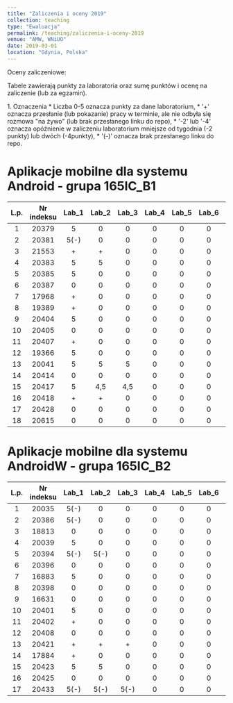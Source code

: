 ```yaml
---
title: "Zaliczenia i oceny 2019"
collection: teaching
type: "Ewaluacja"
permalink: /teaching/zaliczenia-i-oceny-2019
venue: "AMW, WNiUO"
date: 2019-03-01
location: "Gdynia, Polska"
---
```




Oceny zaliczeniowe:
<p>Tabele zawierają punkty za laboratoria oraz sumę punktów i ocenę na zaliczenie (lub za egzamin).</p>
1. Oznaczenia 
  * Liczba 0-5 oznacza punkty za dane laboratorium,
  * '+' oznacza przesłanie (lub pokazanie) pracy w terminie, ale nie odbyła się rozmowa "na żywo" (lub brak przesłanego linku do repo),
  * '-2' lub '-4' oznacza opóźnienie w zaliczeniu laboratorium mniejsze od tygodnia (-2 punkty) lub dwóch (-4punkty),
  * '(-)' oznacza brak przesłanego linku do repo.


Aplikacje mobilne dla systemu Android - grupa 165IC_B1
======

|  L.p. | Nr indeksu      | Lab_1 | Lab_2 |Lab_3  | Lab_4  |Lab_5  | Lab_6  |Lab_7  | Lab_8  |      SUMA     |	  ZALICZENIE    |
|:-----:| :-------------: |:-----:|:-----:|:-----:|:-----: |:-----:|:-----: |:-----:|:-----: |    :-----:    |       :-----:  	|
|   1   |     20379       |  5    |  0    |  0    |  0     |  0    |  0     |  0    |  0     |       5       |		0	|
|   2   |     20381       |  5(-) |  0    |  0    |  0     |  0    |  0     |  0    |  0     |       5       |		0	|
|   3   |     21553       |  +    |  +    |  0    |  0     |  0    |  0     |  0    |  0     |       0       |		0	|
|   4   |     20383       |  5    |  5    |  0    |  0     |  0    |  0     |  0    |  0     |      10       |		0	|
|   5   |     20385       |  5    |  0    |  0    |  0     |  0    |  0     |  0    |  0     |       5       |		0	|
|   6   |     20387       |  0    |  0    |  0    |  0     |  0    |  0     |  0    |  0     |       0       |		0	|
|   7   |     17968       |  +    |  0    |  0    |  0     |  0    |  0     |  0    |  0     |       0       |		0	|
|   8   |     19389       |  +    |  0    |  0    |  0     |  0    |  0     |  0    |  0     |       0       |		0	|
|   9   |     20404       |  5    |  0    |  0    |  0     |  0    |  0     |  0    |  0     |       5       |		0	|
|  10   |     20405       |  0    |  0    |  0    |  0     |  0    |  0     |  0    |  0     |       0       |		0	|
|  11   |     20407       |  +    |  0    |  0    |  0     |  0    |  0     |  0    |  0     |       0       |		0	|
|  12   |     19366       |  5    |  0    |  0    |  0     |  0    |  0     |  0    |  0     |       5       |		0	|
|  13   |     20041       |  5    |  5    |  5    |  0     |  0    |  0     |  0    |  0     |      15       |		0	|
|  14   |     20414       |  0    |  0    |  0    |  0     |  0    |  0     |  0    |  0     |       0       |		0	|
|  15   |     20417       |  5    | 4,5   | 4,5   |  0     |  0    |  0     |  0    |  0     |      14       |		0	|
|  16   |     20418       |  +    |  +    |  0    |  0     |  0    |  0     |  0    |  0     |       0       |		0	|
|  17   |     20428       |  0    |  0    |  0    |  0     |  0    |  0     |  0    |  0     |       0       |		0	|
|  18   |     20615       |  0    |  0    |  0    |  0     |  0    |  0     |  0    |  0     |       0       |		0	|

Aplikacje mobilne dla systemu AndroidW - grupa 165IC_B2
======

|  L.p. | Nr indeksu      | Lab_1 | Lab_2 |Lab_3  | Lab_4  |Lab_5  | Lab_6  |Lab_7  | Lab_8  |      SUMA     |	  ZALICZENIE    |
|:-----:| :-------------: |:-----:|:-----:|:-----:|:-----: |:-----:|:-----: |:-----:|:-----: |    :-----:    |       :-----:  	|
|   1   |     20035       |  5(-) |  0    |  0    |  0     |  0    |  0     |  0    |  0     |       5       |		0	|
|   2   |     20386       |  5(-) |  0    |  0    |  0     |  0    |  0     |  0    |  0     |       5       |		0	|
|   3   |     18813       |  0    |  0    |  0    |  0     |  0    |  0     |  0    |  0     |       0       |		0	|
|   4   |     20039       |  5    |  0    |  0    |  0     |  0    |  0     |  0    |  0     |       5       |		0	|
|   5   |     20394       |  5(-) |  5(-) |  0    |  0     |  0    |  0     |  0    |  0     |      10       |		0	|
|   6   |     20396       |  0    |  0    |  0    |  0     |  0    |  0     |  0    |  0     |       0       |		0	|
|   7   |     16883       |  5    |  0    |  0    |  0     |  0    |  0     |  0    |  0     |       5       |		0	|
|   8   |     20398       |  0    |  0    |  0    |  0     |  0    |  0     |  0    |  0     |       0       |		0	|
|   9   |     16631       |  0    |  0    |  0    |  0     |  0    |  0     |  0    |  0     |       0       |		0	|
|  10   |     20401       |  5    |  0    |  0    |  0     |  0    |  0     |  0    |  0     |       5       |		0	|
|  11   |     20402       |  +    |  0    |  0    |  0     |  0    |  0     |  0    |  0     |       0       |		0	|
|  12   |     20408       |  0    |  0    |  0    |  0     |  0    |  0     |  0    |  0     |       0       |		0	|
|  13   |     20421       |  +    |  +    |  +    |  0     |  0    |  0     |  0    |  0     |       0       |		0	|
|  14   |     17884       |  +    |  0    |  0    |  0     |  0    |  0     |  0    |  0     |       0       |		0	|
|  15   |     20423       |  5    |  5    |  0    |  0     |  0    |  0     |  0    |  0     |      10       |		0	|
|  16   |     20425       |  0    |  0    |  0    |  0     |  0    |  0     |  0    |  0     |       0       |		0	|
|  17   |     20433       |  5(-) | 5(-)  |  5(-) |  0     |  0    |  0     |  0    |  0     |      15       |		0	|




